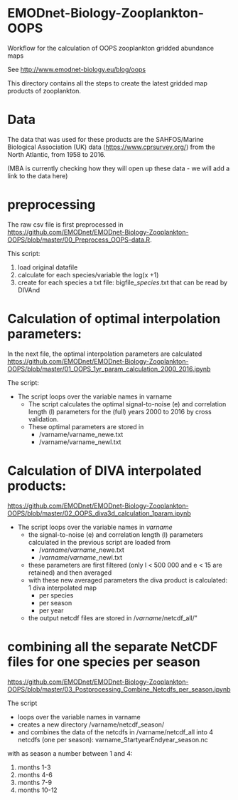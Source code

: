 # EMODnet-Biology-Zooplankton-OOPS
Workflow for the calculation of OOPS zooplankton gridded abundance maps

See http://www.emodnet-biology.eu/blog/oops

This directory contains all the steps to create the latest gridded map products of zooplankton.

# Data
The data that was used for these products are the SAHFOS/Marine Biological Association (UK) data (https://www.cprsurvey.org/) from the North Atlantic, from 1958 to 2016.

(MBA is currently checking how they will open up these data - we will add a link to the data here)

 # preprocessing
 The raw csv file is first preprocessed in https://github.com/EMODnet/EMODnet-Biology-Zooplankton-OOPS/blob/master/00_Preprocess_OOPS-data.R.
 
This script:
 
1. load original datafile
2. calculate for each species/variable the log(x +1)
3. create for each species a txt file: bigfile_*species*.txt that can be read by DIVAnd

 # Calculation of optimal interpolation parameters:
 
 In the next file, the optimal interpolation parameters are calculated
 https://github.com/EMODnet/EMODnet-Biology-Zooplankton-OOPS/blob/master/01_OOPS_1yr_param_calculation_2000_2016.ipynb
 
 The script:
 
 * The script loops over the variable names in varname
    * The script calculates the optimal signal-to-noise (e) and correlation length (l) parameters for the (full) years 2000 to 2016 by cross validation.
    * These optimal parameters are stored in
       *  /varname/varname_newe.txt
        * /varname/varname_newl.txt

 # Calculation of DIVA interpolated products:
 
 https://github.com/EMODnet/EMODnet-Biology-Zooplankton-OOPS/blob/master/02_OOPS_diva3d_calculation_1param.ipynb
 
 
* The script loops over the variable names in _varname_
    * the signal-to-noise (e) and correlation length (l) parameters calculated in the previous script are loaded from
        * /_varname_/*varname*_newe.txt
        * /_varname_/*varname*_newl.txt
    * these parameters are first filtered (only l < 500 000 and e < 15 are retained) and then averaged
    * with these new averaged parameters the diva product is calculated: 1 diva interpolated map
        * per species
        * per season
        * per year
    * the output netcdf files are stored in /_varname_/netcdf_all/"


 
 # combining all the separate NetCDF files for one species per season
 https://github.com/EMODnet/EMODnet-Biology-Zooplankton-OOPS/blob/master/03_Postprocessing_Combine_Netcdfs_per_season.ipynb
 
The script

* loops over the variable names in varname
* creates a new directory /varname/netcdf_season/
* and combines the data of the netcdfs in /varname/netcdf_all into 4 netcdfs (one per season): varname_StartyearEndyear_season.nc

with as season a number between 1 and 4:

1. months 1-3
2. months 4-6
3. months 7-9
4. months 10-12

 

